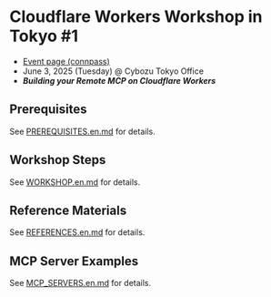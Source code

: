 # Cloudflare Workers Workshop in Tokyo #1

- [Event page (connpass)](https://workers-tech.connpass.com/event/355900/)
- June 3, 2025 (Tuesday) @ Cybozu Tokyo Office
- **_Building your Remote MCP on Cloudflare Workers_**

## Prerequisites

See [PREREQUISITES.en.md](PREREQUISITES.en.md) for details.

## Workshop Steps

See [WORKSHOP.en.md](WORKSHOP.en.md) for details.

## Reference Materials

See [REFERENCES.en.md](REFERENCES.en.md) for details.

## MCP Server Examples

See [MCP_SERVERS.en.md](MCP_SERVERS.en.md) for details.